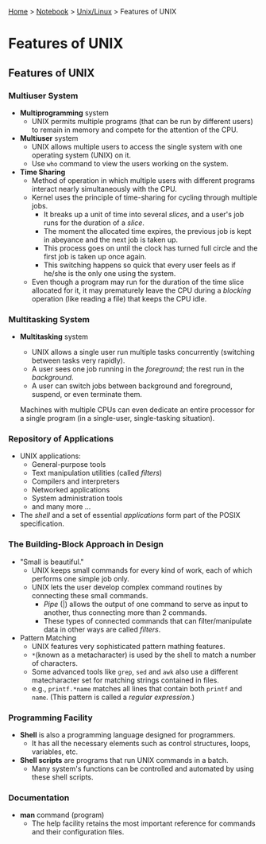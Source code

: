 <a href="../../">Home</a> > <a href="../notebook">Notebook</a> > <a href="./">Unix/Linux</a> > Features of UNIX

# Features of UNIX




## Features of UNIX

### Multiuser System

* **Multiprogramming** system
  - UNIX permits multiple programs (that can be run by different users) to remain in memory and compete for the attention of the CPU.      
* **Multiuser** system
  - UNIX allows multiple users to access the single system with one operating system (UNIX) on it.
  - Use `who` command to view the users working on the system.
* **Time Sharing**
  - Method of operation in which multiple users with different programs interact nearly simultaneously with the CPU.
  - Kernel uses the principle of time-sharing for cycling through multiple jobs.
      - It breaks up a unit of time into several *slices*, and a user's job runs for the duration of a *slice*.
      - The moment the allocated time expires, the previous job is kept in abeyance and the next job is taken up.
      - This process goes on until the clock has turned full circle and the first job is taken up once again.
      - This switching happens so quick that every user feels as if he/she is the only one using the system.
  - Even though a program may run for the duration of the time slice allocated for it, it may prematurely leave the CPU during a *blocking* operation (like reading a file) that keeps the CPU idle.

### Multitasking System

* **Multitasking** system

  - UNIX allows a single user run multiple tasks concurrently (switching between tasks very rapidly).
  - A user sees one job running in the *foreground*; the rest run in the *background*.
  - A user can switch jobs between background and foreground, suspend, or even terminate them.

  Machines with multiple CPUs can even dedicate an entire processor for a single program (in a single-user, single-tasking situation).

### Repository of Applications

* UNIX applications:
  - General-purpose tools
  - Text manipulation utilities (called *filters*)
  - Compilers and interpreters
  - Networked applications
  - System administration tools
  - and many more ...
* The *shell* and a set of essential *applications* form part of the POSIX specification.

### The Building-Block Approach in Design

* "Small is beautiful."
  - UNIX keeps small commands for every kind of work, each of which performs one simple job only.
  - UNIX lets the user develop complex command routines by connecting these small commands.
      - *Pipe* (|) allows the output of one command to serve as input to another, thus connecting more than 2 commands.
      - These types of connected commands that can filter/manipulate data in other ways are called *filters*.
* Pattern Matching
  - UNIX features very sophisticated pattern mathing features.
  - `*`(known as a metacharacter) is used by the shell to match a number of characters.
  - Some advanced tools like `grep`, `sed` and `awk` also use a different matecharacter set for matching strings contained in files.
  - e.g., `printf.*name` matches all lines that contain both `printf` and `name`. (This pattern is called a *regular expression*.)


### Programming Facility

* **Shell** is also a programming language designed for programmers.
  - It has all the necessary elements such as control structures, loops, variables, etc.
* **Shell scripts** are programs that run UNIX commands in a batch.
  - Many system's functions can be controlled and automated by using these shell scripts.

### Documentation

* **man** command (program)
  - The help facility retains the most important reference for commands and their configuration files.
